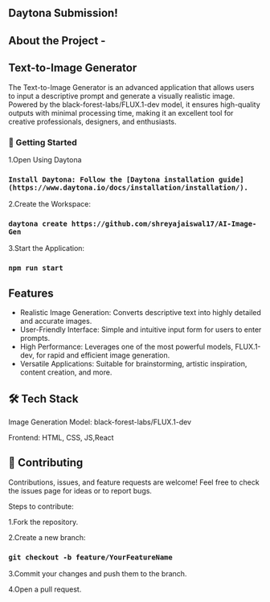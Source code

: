 ## Daytona Submission!

## About the Project -
## Text-to-Image Generator
The Text-to-Image Generator is an advanced application that allows users to input a descriptive prompt and generate a visually realistic image. Powered by the black-forest-labs/FLUX.1-dev model, it ensures high-quality outputs with minimal processing time, making it an excellent tool for creative professionals, designers, and enthusiasts.


### 🚀 Getting Started
1.Open Using Daytona
### `Install Daytona: Follow the [Daytona installation guide](https://www.daytona.io/docs/installation/installation/).`

2.Create the Workspace:

### `daytona create https://github.com/shreyajaiswal17/AI-Image-Gen`

3.Start the Application:

### `npm run start`

##  Features
* Realistic Image Generation: Converts descriptive text into highly detailed and accurate images.
* User-Friendly Interface: Simple and intuitive input form for users to enter prompts.
* High Performance: Leverages one of the most powerful models, FLUX.1-dev, for rapid and efficient image generation.
* Versatile Applications: Suitable for brainstorming, artistic inspiration, content creation, and more.

## 🛠️ Tech Stack
Image Generation Model: black-forest-labs/FLUX.1-dev  

Frontend: HTML, CSS, JS,React


## 🤝 Contributing

Contributions, issues, and feature requests are welcome!
Feel free to check the issues page for ideas or to report bugs.

Steps to contribute:

1.Fork the repository.

2.Create a new branch:

### `git checkout -b feature/YourFeatureName`

3.Commit your changes and push them to the branch.

4.Open a pull request.
